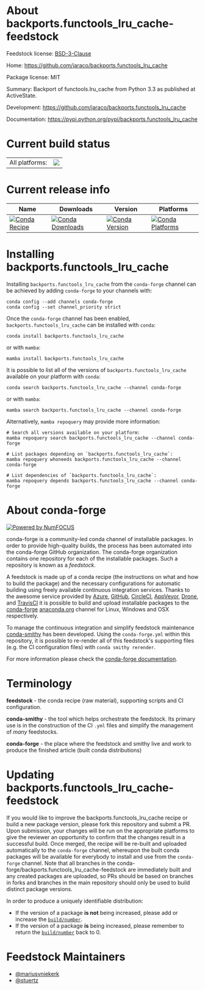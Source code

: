About backports.functools_lru_cache-feedstock
=============================================

Feedstock license: [BSD-3-Clause](https://github.com/conda-forge/backports.functools_lru_cache-feedstock/blob/main/LICENSE.txt)

Home: https://github.com/jaraco/backports.functools_lru_cache

Package license: MIT

Summary: Backport of functools.lru_cache from Python 3.3 as published at ActiveState.

Development: https://github.com/jaraco/backports.functools_lru_cache

Documentation: https://pypi.python.org/pypi/backports.functools_lru_cache

Current build status
====================


<table><tr><td>All platforms:</td>
    <td>
      <a href="https://dev.azure.com/conda-forge/feedstock-builds/_build/latest?definitionId=3659&branchName=main">
        <img src="https://dev.azure.com/conda-forge/feedstock-builds/_apis/build/status/backports.functools_lru_cache-feedstock?branchName=main">
      </a>
    </td>
  </tr>
</table>

Current release info
====================

| Name | Downloads | Version | Platforms |
| --- | --- | --- | --- |
| [![Conda Recipe](https://img.shields.io/badge/recipe-backports.functools_lru_cache-green.svg)](https://anaconda.org/conda-forge/backports.functools_lru_cache) | [![Conda Downloads](https://img.shields.io/conda/dn/conda-forge/backports.functools_lru_cache.svg)](https://anaconda.org/conda-forge/backports.functools_lru_cache) | [![Conda Version](https://img.shields.io/conda/vn/conda-forge/backports.functools_lru_cache.svg)](https://anaconda.org/conda-forge/backports.functools_lru_cache) | [![Conda Platforms](https://img.shields.io/conda/pn/conda-forge/backports.functools_lru_cache.svg)](https://anaconda.org/conda-forge/backports.functools_lru_cache) |

Installing backports.functools_lru_cache
========================================

Installing `backports.functools_lru_cache` from the `conda-forge` channel can be achieved by adding `conda-forge` to your channels with:

```
conda config --add channels conda-forge
conda config --set channel_priority strict
```

Once the `conda-forge` channel has been enabled, `backports.functools_lru_cache` can be installed with `conda`:

```
conda install backports.functools_lru_cache
```

or with `mamba`:

```
mamba install backports.functools_lru_cache
```

It is possible to list all of the versions of `backports.functools_lru_cache` available on your platform with `conda`:

```
conda search backports.functools_lru_cache --channel conda-forge
```

or with `mamba`:

```
mamba search backports.functools_lru_cache --channel conda-forge
```

Alternatively, `mamba repoquery` may provide more information:

```
# Search all versions available on your platform:
mamba repoquery search backports.functools_lru_cache --channel conda-forge

# List packages depending on `backports.functools_lru_cache`:
mamba repoquery whoneeds backports.functools_lru_cache --channel conda-forge

# List dependencies of `backports.functools_lru_cache`:
mamba repoquery depends backports.functools_lru_cache --channel conda-forge
```


About conda-forge
=================

[![Powered by
NumFOCUS](https://img.shields.io/badge/powered%20by-NumFOCUS-orange.svg?style=flat&colorA=E1523D&colorB=007D8A)](https://numfocus.org)

conda-forge is a community-led conda channel of installable packages.
In order to provide high-quality builds, the process has been automated into the
conda-forge GitHub organization. The conda-forge organization contains one repository
for each of the installable packages. Such a repository is known as a *feedstock*.

A feedstock is made up of a conda recipe (the instructions on what and how to build
the package) and the necessary configurations for automatic building using freely
available continuous integration services. Thanks to the awesome service provided by
[Azure](https://azure.microsoft.com/en-us/services/devops/), [GitHub](https://github.com/),
[CircleCI](https://circleci.com/), [AppVeyor](https://www.appveyor.com/),
[Drone](https://cloud.drone.io/welcome), and [TravisCI](https://travis-ci.com/)
it is possible to build and upload installable packages to the
[conda-forge](https://anaconda.org/conda-forge) [anaconda.org](https://anaconda.org/)
channel for Linux, Windows and OSX respectively.

To manage the continuous integration and simplify feedstock maintenance
[conda-smithy](https://github.com/conda-forge/conda-smithy) has been developed.
Using the ``conda-forge.yml`` within this repository, it is possible to re-render all of
this feedstock's supporting files (e.g. the CI configuration files) with ``conda smithy rerender``.

For more information please check the [conda-forge documentation](https://conda-forge.org/docs/).

Terminology
===========

**feedstock** - the conda recipe (raw material), supporting scripts and CI configuration.

**conda-smithy** - the tool which helps orchestrate the feedstock.
                   Its primary use is in the construction of the CI ``.yml`` files
                   and simplify the management of *many* feedstocks.

**conda-forge** - the place where the feedstock and smithy live and work to
                  produce the finished article (built conda distributions)


Updating backports.functools_lru_cache-feedstock
================================================

If you would like to improve the backports.functools_lru_cache recipe or build a new
package version, please fork this repository and submit a PR. Upon submission,
your changes will be run on the appropriate platforms to give the reviewer an
opportunity to confirm that the changes result in a successful build. Once
merged, the recipe will be re-built and uploaded automatically to the
`conda-forge` channel, whereupon the built conda packages will be available for
everybody to install and use from the `conda-forge` channel.
Note that all branches in the conda-forge/backports.functools_lru_cache-feedstock are
immediately built and any created packages are uploaded, so PRs should be based
on branches in forks and branches in the main repository should only be used to
build distinct package versions.

In order to produce a uniquely identifiable distribution:
 * If the version of a package **is not** being increased, please add or increase
   the [``build/number``](https://docs.conda.io/projects/conda-build/en/latest/resources/define-metadata.html#build-number-and-string).
 * If the version of a package **is** being increased, please remember to return
   the [``build/number``](https://docs.conda.io/projects/conda-build/en/latest/resources/define-metadata.html#build-number-and-string)
   back to 0.

Feedstock Maintainers
=====================

* [@mariusvniekerk](https://github.com/mariusvniekerk/)
* [@stuertz](https://github.com/stuertz/)

